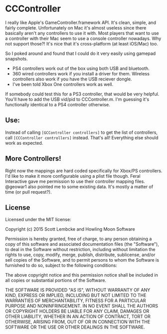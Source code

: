 # CCController

I really like Apple's GameController.framework API. It's clean, simple, and fairly complete. Unfortunately on Mac it's almost useless since there basically aren't any controllers to use it with. Most players that want to use a controller with their Mac seem to use a console controller nowadays. Why not support those?! It's nice that it's cross-platform (at least iOS/Mac) too.

So I poked around and found that I could do it very easily using gamepad snapshots.

* PS4 controllers work out of the box using both USB and bluetooth.
* 360 wired controllers work if you install a driver for them. Wireless controllers also work if you have the USB reciever dongle.
* I've been told Xbox One controllers work as well.

If somebody could test this for a PS3 controller, that would be very helpful. You'll have to add the USB vid/pid to CCController.m. I'm guessing it's functionally identical to a PS4 controller otherwise.

## Use:

Instead of calling `[GCController controllers]` to get the list of controllers, call `[CCController controllers]` instead. That's all! Everything else should work as expected.

## More Controllers!

Right now the mappings are hard coded specifically for Xbox/PS controllers. I'd like to make it more configurable using a plist file though. Feral Interactive gave me permission to use their controller mapping files. @geowar1 also pointed me to some existing data. It's mostly a matter of time (or pull request?).

## License

Licensed under the MIT license:

Copyright (c) 2015 Scott Lembcke and Howling Moon Software

Permission is hereby granted, free of charge, to any person obtaining a copy
of this software and associated documentation files (the "Software"), to deal
in the Software without restriction, including without limitation the rights
to use, copy, modify, merge, publish, distribute, sublicense, and/or sell
copies of the Software, and to permit persons to whom the Software is
furnished to do so, subject to the following conditions:

The above copyright notice and this permission notice shall be included in
all copies or substantial portions of the Software.

THE SOFTWARE IS PROVIDED "AS IS", WITHOUT WARRANTY OF ANY KIND, EXPRESS OR
IMPLIED, INCLUDING BUT NOT LIMITED TO THE WARRANTIES OF MERCHANTABILITY,
FITNESS FOR A PARTICULAR PURPOSE AND NONINFRINGEMENT. IN NO EVENT SHALL THE
AUTHORS OR COPYRIGHT HOLDERS BE LIABLE FOR ANY CLAIM, DAMAGES OR OTHER
LIABILITY, WHETHER IN AN ACTION OF CONTRACT, TORT OR OTHERWISE, ARISING FROM,
OUT OF OR IN CONNECTION WITH THE SOFTWARE OR THE USE OR OTHER DEALINGS IN THE
SOFTWARE.
